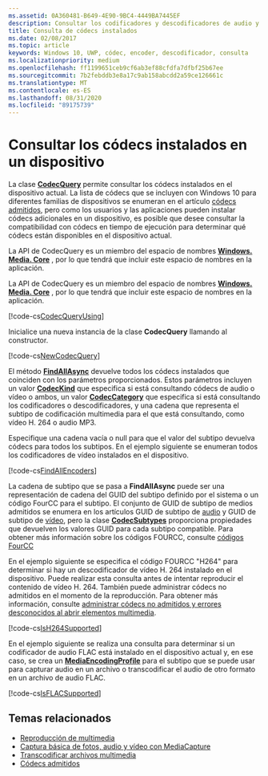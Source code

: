 ```yaml
---
ms.assetid: 0A360481-B649-4E90-9BC4-4449BA7445EF
description: Consultar los codificadores y descodificadores de audio y vídeo instalados en un dispositivo.
title: Consulta de códecs instalados
ms.date: 02/08/2017
ms.topic: article
keywords: Windows 10, UWP, códec, encoder, descodificador, consulta
ms.localizationpriority: medium
ms.openlocfilehash: ff1199651ceb9cf6ab3ef88cfdfa7dfbf25b67ee
ms.sourcegitcommit: 7b2febddb3e8a17c9ab158abcdd2a59ce126661c
ms.translationtype: MT
ms.contentlocale: es-ES
ms.lasthandoff: 08/31/2020
ms.locfileid: "89175739"
---
```

# <a name="query-for-codecs-installed-on-a-device"></a>Consultar los códecs instalados en un dispositivo
La clase **[CodecQuery](/uwp/api/windows.media.core.codecquery)** permite consultar los códecs instalados en el dispositivo actual. La lista de códecs que se incluyen con Windows 10 para diferentes familias de dispositivos se enumeran en el artículo [códecs admitidos](supported-codecs.md), pero como los usuarios y las aplicaciones pueden instalar códecs adicionales en un dispositivo, es posible que desee consultar la compatibilidad con códecs en tiempo de ejecución para determinar qué códecs están disponibles en el dispositivo actual.

La API de CodecQuery es un miembro del espacio de nombres **[Windows. Media. Core](/uwp/api/windows.media.core)** , por lo que tendrá que incluir este espacio de nombres en la aplicación.

La API de CodecQuery es un miembro del espacio de nombres **[Windows. Media. Core](/uwp/api/windows.media.core)** , por lo que tendrá que incluir este espacio de nombres en la aplicación.

[!code-cs[CodecQueryUsing](./code/TranscodeWin10/cs/MainPage.xaml.cs#SnippetCodecQueryUsing)]

Inicialice una nueva instancia de la clase **CodecQuery** llamando al constructor.

[!code-cs[NewCodecQuery](./code/TranscodeWin10/cs/MainPage.xaml.cs#SnippetNewCodecQuery)]

El método **[FindAllAsync](/uwp/api/windows.media.core.codecquery.findallasync)** devuelve todos los códecs instalados que coinciden con los parámetros proporcionados. Estos parámetros incluyen un valor **[CodecKind](/uwp/api/windows.media.core.codeckind)** que especifica si está consultando códecs de audio o vídeo o ambos, un valor **[CodecCategory](/uwp/api/windows.media.core.codeccategory)** que especifica si está consultando los codificadores o descodificadores, y una cadena que representa el subtipo de codificación multimedia para el que está consultando, como vídeo H. 264 o audio MP3.

Especifique una cadena vacía o null para que el valor del subtipo devuelva códecs para todos los subtipos. En el ejemplo siguiente se enumeran todos los codificadores de vídeo instalados en el dispositivo.

[!code-cs[FindAllEncoders](./code/TranscodeWin10/cs/MainPage.xaml.cs#SnippetFindAllEncoders)]

La cadena de subtipo que se pasa a **FindAllAsync** puede ser una representación de cadena del GUID del subtipo definido por el sistema o un código FourCC para el subtipo. El conjunto de GUID de subtipo de medios admitidos se enumera en los artículos GUID de subtipo de [audio](/windows/desktop/medfound/audio-subtype-guids) y GUID de subtipo de [vídeo](/windows/desktop/medfound/video-subtype-guids), pero la clase **[CodecSubtypes](/uwp/api/windows.media.core.codecsubtypes)** proporciona propiedades que devuelven los valores GUID para cada subtipo compatible. Para obtener más información sobre los códigos FOURCC, consulte [códigos FourCC](/windows/desktop/DirectShow/fourcc-codes) 

En el ejemplo siguiente se especifica el código FOURCC "H264" para determinar si hay un descodificador de vídeo H. 264 instalado en el dispositivo. Puede realizar esta consulta antes de intentar reproducir el contenido de vídeo H. 264. También puede administrar códecs no admitidos en el momento de la reproducción. Para obtener más información, consulte [administrar códecs no admitidos y errores desconocidos al abrir elementos multimedia](./media-playback-with-mediasource.md#handle-unsupported-codecs-and-unknown-errors-when-opening-media-items).

[!code-cs[IsH264Supported](./code/TranscodeWin10/cs/MainPage.xaml.cs#SnippetIsH264Supported)]

En el ejemplo siguiente se realiza una consulta para determinar si un codificador de audio FLAC está instalado en el dispositivo actual y, en ese caso, se crea un **[MediaEncodingProfile](/uwp/api/Windows.Media.MediaProperties.MediaEncodingProfile)** para el subtipo que se puede usar para capturar audio en un archivo o transcodificar el audio de otro formato en un archivo de audio FLAC.

[!code-cs[IsFLACSupported](./code/TranscodeWin10/cs/MainPage.xaml.cs#SnippetIsFLACSupported)]

## <a name="related-topics"></a>Temas relacionados

* [Reproducción de multimedia](media-playback.md)
* [Captura básica de fotos, audio y vídeo con MediaCapture](basic-photo-video-and-audio-capture-with-MediaCapture.md)
* [Transcodificar archivos multimedia](transcode-media-files.md)
* [Códecs admitidos](supported-codecs.md)
 

 